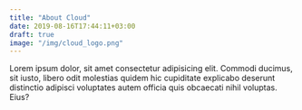 ```yaml
---
title: "About Cloud"
date: 2019-08-16T17:44:11+03:00
draft: true
image: "/img/cloud_logo.png"
---
```

Lorem ipsum dolor, sit amet consectetur adipisicing elit.
Commodi ducimus, sit iusto, libero odit molestias quidem hic
cupiditate explicabo deserunt distinctio adipisci voluptates
autem officia quis obcaecati nihil voluptas. Eius?
